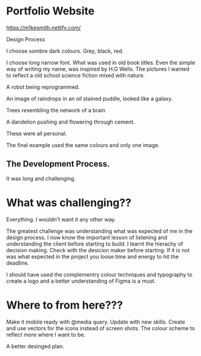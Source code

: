 # Portfolio Website
https://m1kesmith.netlify.com/

Design Process

I choose sombre dark colours. Grey, black, red.

I choose long narrow font. What was used in old book titles.
Even the simple way of writing my name, was inspired by H.G Wells.
The pictures I wanted to reflect a old school science fiction mixed with nature.

A robot being reprogrammed. 

An image of raindrops in an oil stained puddle, looked like a galaxy.

Trees resembling the network of a brain

A dandelion pushing and flowering through cement. 

These were all personal.
 

The final example used the same colours and only one image.

## The Development Process.

It was long and challenging. 
# What was challenging??
Everything. I wouldn't want it any other way.

The greatest challenge was understanding what was expected of me in the design process.
I now know the important lesson of listening and understanding the client before starting to build. I learnt the hierachy of decision making. Check with the desicion maker before starting. If it is not was what expected in the project you loose time and energy to hit the deadline.


I should have used the complementry colour techniques and typography to create a logo and a better understanding of Figma is a must.

# Where to from here???

Make it mobile ready with @media query.
Update with new skills. 
 Create and use vectors for the icons instead of screen shots. The colour scheme to reflect more where I want to be.

 A better desinged plan.
